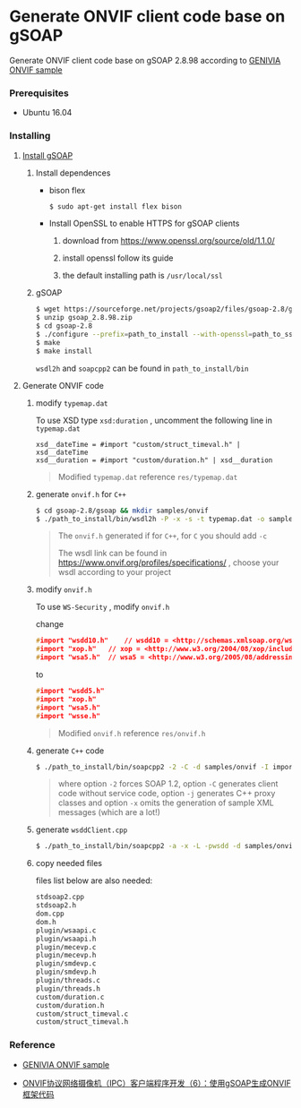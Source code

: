 # Generate ONVIF client code base on gSOAP

Generate ONVIF client code base on gSOAP 2.8.98 according to [GENIVIA ONVIF sample](https://www.genivia.com/examples/onvif/index.html)

### Prerequisites

- Ubuntu 16.04

### Installing

1. [Install gSOAP](https://www.genivia.com/downloads.html#unix)

   1. Install dependences

      - bison flex

        ```bash
        $ sudo apt-get install flex bison
        ```

      - Install OpenSSL to enable HTTPS for gSOAP clients

        1. download from https://www.openssl.org/source/old/1.1.0/

        2. install openssl follow its guide

        3. the default installing path is `/usr/local/ssl`

   2. gSOAP

      ```bash
      $ wget https://sourceforge.net/projects/gsoap2/files/gsoap-2.8/gsoap_2.8.98.zip/download
      $ unzip gsoap_2.8.98.zip
      $ cd gsoap-2.8
      $ ./configure --prefix=path_to_install --with-openssl=path_to_ssl
      $ make
      $ make install
      ```

      `wsdl2h` and `soapcpp2` can be found in `path_to_install/bin`

2. Generate ONVIF code

   1. modify `typemap.dat`

      To use XSD type `xsd:duration` , uncomment the following line in `typemap.dat`

      ```
      xsd__dateTime = #import "custom/struct_timeval.h" | xsd__dateTime
      xsd__duration = #import "custom/duration.h" | xsd__duration
      ```

      > Modified `typemap.dat` reference `res/typemap.dat`

   2. generate `onvif.h` for `C++`

      ```bash
      $ cd gsoap-2.8/gsoap && mkdir samples/onvif
      $ ./path_to_install/bin/wsdl2h -P -x -s -t typemap.dat -o samples/onvif/onvif.h http://www.onvif.org/onvif/ver10/device/wsdl/devicemgmt.wsdl http://www.onvif.org/onvif/ver10/event/wsdl/event.wsdl https://www.onvif.org/ver10/advancedsecurity/wsdl/advancedsecurity.wsdl https://www.onvif.org/ver20/imaging/wsdl/imaging.wsdl https://www.onvif.org/ver10/media/wsdl/media.wsdl https://www.onvif.org/ver20/ptz/wsdl/ptz.wsdl https://www.onvif.org/ver10/deviceio.wsdl http://www.onvif.org/onvif/ver10/network/wsdl/remotediscovery.wsdl
      ```

      > The `onvif.h` generated if for `C++`, for `C` you should add `-c`
      >
      > The wsdl link can be found in https://www.onvif.org/profiles/specifications/ , choose your wsdl according to your project

   3. modify `onvif.h`

      To use `WS-Security` , modify `onvif.h` 

      change 

      ```c++
      #import "wsdd10.h"	// wsdd10 = <http://schemas.xmlsoap.org/ws/2005/04/discovery>
      #import "xop.h"	// xop = <http://www.w3.org/2004/08/xop/include>
      #import "wsa5.h"	// wsa5 = <http://www.w3.org/2005/08/addressing>
      ```

      to

      ```c++
      #import "wsdd5.h"
      #import "xop.h"	
      #import "wsa5.h"
      #import "wsse.h"
      ```

      > Modified `onvif.h` reference `res/onvif.h`

   4. generate `C++` code

      ```bash
      $ ./path_to_install/bin/soapcpp2 -2 -C -d samples/onvif -I import -j -x samples/onvif/onvif.h
      ```

      > where option `-2` forces SOAP 1.2, option `-C` generates client code without service code, option `-j` generates C++ proxy classes and option `-x` omits the generation of sample XML messages (which are a lot!)

   5. generate `wsddClient.cpp`

      ```bash
      $ ./path_to_install/bin/soapcpp2 -a -x -L -pwsdd -d samples/onvif -I import import/wsdd5.h
      ```

   6. copy needed files

      files list below are also needed:

      ```bash
      stdsoap2.cpp
      stdsoap2.h
      dom.cpp
      dom.h
      plugin/wsaapi.c
      plugin/wsaapi.h
      plugin/mecevp.c
      plugin/mecevp.h
      plugin/smdevp.c
      plugin/smdevp.h
      plugin/threads.c
      plugin/threads.h
      custom/duration.c
      custom/duration.h
      custom/struct_timeval.c
      custom/struct_timeval.h
      ```

### Reference

- [GENIVIA ONVIF sample](https://www.genivia.com/examples/onvif/index.html)

- [ONVIF协议网络摄像机（IPC）客户端程序开发（6）：使用gSOAP生成ONVIF框架代码](https://blog.csdn.net/benkaoya/article/details/72466827)